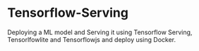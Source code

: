 # Tensorflow-Serving
Deploying a ML model and Serving it using Tensorflow Serving, Tensorlfowlite and Tensorflowjs and deploy using Docker.
